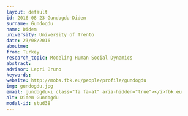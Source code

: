 ```yaml
---
layout: default 
id: 2016-08-23-Gundogdu-Didem
surname: Gundogdu
name: Didem
university: University of Trento
date: 23/08/2016
aboutme: 
from: Turkey
research_topic: Modeling Human Social Dynamics
abstract: 
advisor: Lepri Bruno
keywords: 
website: http://mobs.fbk.eu/people/profile/gundogdu
img: gundogdu.jpg
email: gundogdu<i class="fa fa-at" aria-hidden="true"></i>fbk.eu
alt: Didem Gundogdu
modal-id: stud38
---
```

